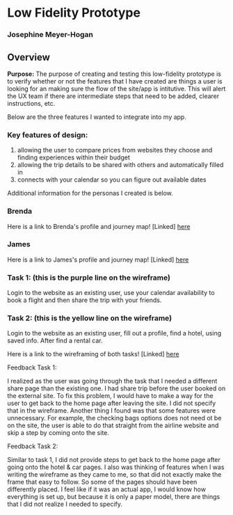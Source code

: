 
# Low Fidelity Prototype

### Josephine Meyer-Hogan


## Overview

**Purpose:** The purpose of creating and testing this low-fidelity prototype is to verify whether or not the features that I have created are things a user is looking for an making sure the flow of the site/app is intitutive. This will alert the UX team if there are intermediate steps that need to be added, clearer instructions, etc.


Below are the three features I wanted to integrate into my app. 

### Key features of design:
1) allowing the user to compare prices from websites they choose and finding experiences within their budget
2) allowing the trip details to be shared with others and automatically filled in
3) connects with your calendar so you can figure out available dates

Additional information for the personas I created is below.
### Brenda
Here is a link to Brenda's profile and journey map! [Linked] [here](https://docs.google.com/document/d/1TEcDe6DCamWCuCFwntdDKEFkPhUuaqNjNTjDHtJ9zAo/edit?usp=sharing)

### James
Here is a link to James's profile and journey map! [Linked] [here](https://docs.google.com/document/d/1iLBAM62caWL_SlC_suj9QTldcR5DcEDBAD8-7zxiR4w/edit?usp=sharing)



### Task 1: (this is the purple line on the wireframe)
Login to the website as an existing user, use your calendar availability to book a flight and then  share the trip with your friends.

### Task 2: (this is the yellow line on the wireframe) 
Login to the website as an existing user, fill out a profile, find a hotel, using saved info. After find a rental car.

Here is a link to the wireframing of both tasks! [Linked] [here](https://docs.google.com/document/d/1cvED88dYVO7PFMnsnklRGBPLcOZqoNA1vzkdwAJWKV0/edit?usp=sharing)

Feedback Task 1:

I realized as the user was going through the task that I needed a different share page than the existing one. I had share trip before the user booked on the external site. To fix this problem, I would have to make a way for the user to get back to the home page after leaving the site. I did not specify that in the wireframe. 
Another thing I found was that some features were unnecessary. For example, the checking bags options does not need ot be on the site, the user is able to do that straight from the airline website and skip a step by coming onto the site.

Feedback Task 2:

Similar to task 1, I did not provide steps to get back to the home page after going onto the hotel & car pages. I also was thinking of features when I was writing the wireframe as they came to me, so that did not exactly make the frame that easy to follow. 
So some of the pages should have been differently placed. I feel like if it was an actual app, I would know how everything is set up, but because it is only a paper model, there are things that I did not realize I needed to specify. 
